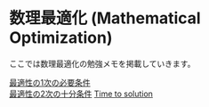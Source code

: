 # 数理最適化 (Mathematical Optimization)

ここでは数理最適化の勉強メモを掲載していきます。

[最適性の1次の必要条件](/mo/first.md)  
[最適性の2次の十分条件](/mo/second.md)
[Time to solution](/mo/tts.md)